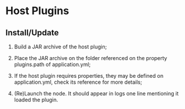 # Host Plugins

## Install/Update

1. Build a JAR archive of the host plugin;

2. Place the JAR archive on the folder referenced on the property plugins.path of application.yml;

3. If the host plugin requires properties, they may be defined on application.yml, check its
   reference for more details;

4. (Re)Launch the node. It should appear in logs one line mentioning it loaded the plugin.